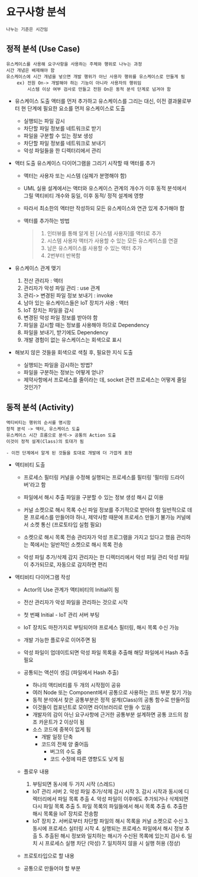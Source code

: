 # 요구사항 분석
    나누는 기준은 시간임

## 정적 분석 (Use Case)
    유스케이스를 사용해 요구사항을 사용하는 주체와 행위로 나누는 과정
    시간 개념은 배제해야 함
    유스케이스에 시간 개념을 넣으면 개발 행위가 아닌 사용자 행위를 유스케이스로 만들게 됨
        ex) 전원 On-> 개발해야 하는 기능이 아니라 사용자의 행위임
            시스템 이상 여부 검사로 만들고 전원 On은 동적 분석 단계로 넘겨야 함
    
* 유스케이스 도출
    액터를 먼저 추가하고 유스케이스를 그리는 대신, 
    이전 결과물로부터 현 단계에 필요한 요소를 먼저 유스케이스로 도출

    - 실행되는 파일 감시
    - 차단할 파일 정보를 네트워크로 받기
    - 파일을 구분할 수 있는 정보 생성
    - 차단할 파일 정보를 네트워크로 보내기
    - 악성 파일들을 한 디렉터리에서 관리
    
* 액터 도출
    유스케이스 다이어그램을 그리기 시작할 때 액터를 추가
    - 액터는 사용자 또는 시스템 (실체가 분명해야 함)
    - UML 실용 설계에서는 액터와 유스케이스 관계의 개수가
        이후 동적 분석에서 그릴 액티비티 개수와 둥일, 이후 동적/ 정적 설계에 영향
    - 따라서 최소한의 액터만 작성하되 모든 유스케이스와 연관 있게 추가해야 함

    - 액터를 추가하는 방법
        > 1. 인터뷰를 통해 알게 된 [시스템 사용자]를 액터로 추가
        > 2. 시스템 사용자 액터가 사용할 수 있는 모든 유스케이스를 연결
        > 3. 남은 유스케이스를 사용할 수 있는 액터 추가
        > 4. 2번부터 반복함
    
* 유스케이스 관계 맺기
    1. 전산 관리자 : 액터
    2. 관리자가 악성 파일 관리 : use 관계
    3. 관리-> 변경된 파일 정보 보내기 : invoke
    4. 남아 있는 유스케이스들은 IoT 장치가 사용 : 액터
    5. IoT 장치는 파일을 감시
    6. 변경된 악성 파일 정보를 받아야 함
    7. 파일을 감시할 때는 정보를 사용해야 하므로 Dependency
    8. 파일을 보내기, 받기에도 Dependency
    9. 개발 경험이 없는 유스케이스는 회색으로 표시

* 해보지 않은 것들을 회색으로 색칠 후, 필요한 지식 도출
    * 실행되는 파일을 감시하는 방법?
    * 파일을 구분하는 정보는 어떻게 얻나?
    * 제약사항에서 프로세스를 줄이라는 데, socket 관련 프로세스는 어떻게 줄일 것인가?

## 동적 분석 (Activity)
    액티비티는 행위의 순서를 명시함
    정적 분석 -> 액터, 유스케이스 도출
    유스케이스 시간 흐름으로 분석-> 공통의 Action 도출
    이것이 정적 설계(Class)의 토대가 됨

    - 이전 단계에서 알게 된 것들을 토대로 개발에 더 가깝게 표현

* 액티비티 도출
    - 프로세스 필터링
        커널을 수정해 실행되는 프로세스를 필터링
        '필터링 드라이버'라고 함

    - 파일에서 해시 추출
        파일을 구분할 수 있는 정보 생성
        해시 값 이용

    - 커널 소켓으로 해시 목록 수신
        파일 정보를 주기적으로 받아야 함
        일반적으로 데몬 프로세스를 만들어야 하나, 제약사항 때문에 프로세스 만들기 불가능
        커널에서 소켓 통신 (프로토타입 실험 필요)

    - 소켓으로 해시 목록 전송
        관리자가 악성 프로그램을 가지고 있다고 했음
        관리하는 쪽에서는 일반적인 소켓으로 해시 목록 전송

    - 악성 파일 추가/삭제 감지
        관리자는 한 디렉터리에서 악성 파일 관리
        악성 파일이 추가되므로, 자동으로 감지하면 편리

* 액티비티 다이어그램 작성
    - Actor의 Use 관계가 액티비티의 Initial이 됨

    - 전산 관리자가 악성 파일을 관리하는 것으로 시작
    - 첫 번째 Initial - IoT 관리 서버 부팅
    - IoT 장치도 마찬가지로 부팅되어야 프로세스 필터링, 해시 목록 수신 가능
    - 개발 가능한 플로우로 이어주면 됨

    - 악성 파일이 업데이트되면 악성 파일 목록을 추출해
        해당 파일에서 Hash 추출 필요

    - 공통되는 액션이 생김 (파일에서 Hash 추출)
        * 하나의 액티비티를 두 개의 시작점이 공유
        * 여러 Node 또는 Component에서 공통으로 사용하는 코드 부분 찾기 가능
        * 동적 분석에서 찾은 공통부분은 정적 설계(Class)의 공통 함수로 만들어짐
        * 이것들이 컴포넌트로 모이면 라이브러리로 만들 수 있음
        * 개발자의 감이 아닌 요구사항에 근거한 공통부분 설계하면 
            공통 코드의 참조 카운트가 2 이상이 됨
        * 소스 코드에 중복이 없게 됨
            - 개발 일정 단축
            - 코드의 전체 양 줄어듬
                * 버그의 수도 줌
                * 코드 수정에 따른 영향도도 낮게 됨
    - 플로우 내용
        1. 부팅되면 동시에 두 가지 시작 (스레드)

        * IoT 관리 서버
            2. 악성 파일 추가/삭제 감시 시작
            3. 감시 시작과 동시에 디렉터리에서 파일 목록 추출
            4. 악성 파일이 이후에도 추가되거나 삭제되면 다시 파일 목록 추출
            5. 파일 목록의 파일들에서 해시 목록 추출
            6. 추출한 해시 목록을 IoT 장치로 전송함
        * IoT 장치
            2. 서버로부터 차단할 파일의 해시 목록을 커널 소켓으로 수신
            3. 동시에 프로세스 실터링 시작
            4. 실행되는 프로세스 파일에서 해시 정보 추출
            5. 추출된 해시 정보와 일치하는 해시가 수신된 목록에 있는지 검사
            6. 일치 시 프로세스 실행 차단 (악성)
            7. 일치하지 않을 시 실행 허용 (정상)
            
    - 프로토타입으로 할 내용

    - 공통으로 만들어야 할 부분